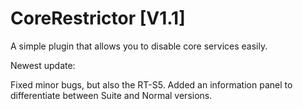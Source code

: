 # CoreRestrictor [V1.1]
A simple plugin that allows you to disable core services easily.

Newest update:

Fixed minor bugs, but also the RT-S5. Added an information panel to differentiate between Suite and Normal versions.
